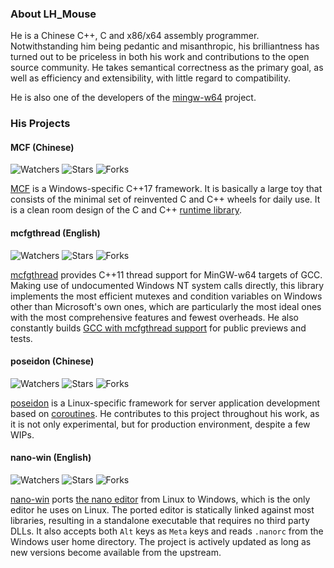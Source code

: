 ### About LH_Mouse

He is a Chinese C++, C and x86/x64 assembly programmer. Notwithstanding him being pedantic and misanthropic, his brilliantness has turned out to be priceless in both his work and contributions to the open source community. He takes semantical correctness as the primary goal, as well as efficiency and extensibility, with little regard to compatibility.

He is also one of the developers of the [mingw-w64](https://mingw-w64.org/) project.

### His Projects

#### MCF (Chinese)

![Watchers](https://img.shields.io/github/watchers/lhmouse/MCF.svg?style=plastic) ![Stars](https://img.shields.io/github/stars/lhmouse/MCF.svg?style=plastic) ![Forks](https://img.shields.io/github/forks/lhmouse/MCF.svg?style=plastic)

[MCF](https://github.com/lhmouse/MCF) is a Windows-specific C++17 framework. It is basically a large toy that consists of the minimal set of reinvented C and C++ wheels for daily use. It is a clean room design of the C and C++ [runtime library](https://en.wikipedia.org/wiki/Runtime_library).

#### mcfgthread (English)

![Watchers](https://img.shields.io/github/watchers/lhmouse/mcfgthread.svg?style=plastic) ![Stars](https://img.shields.io/github/stars/lhmouse/mcfgthread.svg?style=plastic) ![Forks](https://img.shields.io/github/forks/lhmouse/mcfgthread.svg?style=plastic)

[mcfgthread](https://github.com/lhmouse/mcfgthread) provides C++11 thread support for MinGW-w64 targets of GCC. Making use of undocumented Windows NT system calls directly, this library implements the most efficient mutexes and condition variables on Windows other than Microsoft's own ones, which are particularly the most ideal ones with the most comprehensive features and fewest overheads. He also constantly builds [GCC with mcfgthread support](http://www.lhmouse.com/gcc-mcf/) for public previews and tests.

#### poseidon (Chinese)

![Watchers](https://img.shields.io/github/watchers/lhmouse/poseidon.svg?style=plastic) ![Stars](https://img.shields.io/github/stars/lhmouse/poseidon.svg?style=plastic) ![Forks](https://img.shields.io/github/forks/lhmouse/poseidon.svg?style=plastic)

[poseidon](https://github.com/lhmouse/poseidon) is a Linux-specific framework for server application development based on [coroutines](https://en.wikipedia.org/wiki/Coroutine). He contributes to this project throughout his work, as it is not only experimental, but for production environment, despite a few WIPs.

#### nano-win (English)

![Watchers](https://img.shields.io/github/watchers/lhmouse/nano-win.svg?style=plastic) ![Stars](https://img.shields.io/github/stars/lhmouse/nano-win.svg?style=plastic) ![Forks](https://img.shields.io/github/forks/lhmouse/nano-win.svg?style=plastic)

[nano-win](https://github.com/lhmouse/nano-win) ports [the nano editor](https://www.nano-editor.org/) from Linux to Windows, which is the only editor he uses on Linux. The ported editor is statically linked against most libraries, resulting in a standalone executable that requires no third party DLLs. It also accepts both `Alt` keys as `Meta` keys and reads `.nanorc` from the Windows user home directory. The project is actively updated as long as new versions become available from the upstream.
